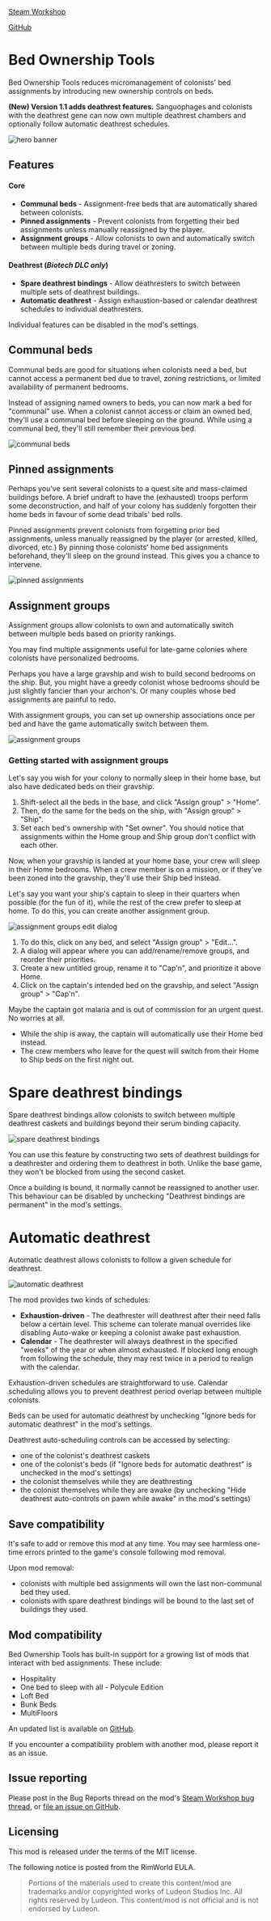 [Steam Workshop](https://steamcommunity.com/sharedfiles/filedetails/?id=3558407174)

[GitHub](https://github.com/p0lymeric/RimWorldBedOwnershipTools/releases)

# Bed Ownership Tools

Bed Ownership Tools reduces micromanagement of colonists' bed assignments by introducing new ownership controls on beds.

**(New) Version 1.1 adds deathrest features.** Sanguophages and colonists with the deathrest gene can now own multiple deathrest chambers and optionally follow automatic deathrest schedules.

![hero banner](About/Preview.png)

## Features
#### Core
- **Communal beds** - Assignment-free beds that are automatically shared between colonists.
- **Pinned assignments** - Prevent colonists from forgetting their bed assignments unless manually reassigned by the player.
- **Assignment groups** - Allow colonists to own and automatically switch between multiple beds during travel or zoning.

#### Deathrest (*Biotech DLC only*)
- **Spare deathrest bindings** - Allow deathresters to switch between multiple sets of deathrest buildings.
- **Automatic deathrest** - Assign exhaustion-based or calendar deathrest schedules to individual deathresters.

Individual features can be disabled in the mod's settings.

## Communal beds

Communal beds are good for situations when colonists need a bed, but cannot access a permanent bed due to travel, zoning restrictions, or limited availability of permanent bedrooms.

Instead of assigning named owners to beds, you can now mark a bed for "communal" use. When a colonist cannot access or claim an owned bed, they'll use a communal bed before sleeping on the ground. While using a communal bed, they'll still remember their previous bed.

![communal beds](Collateral/DocMedia/ReadmeCommunal.png)

## Pinned assignments

Perhaps you've sent several colonists to a quest site and mass-claimed buildings before. A brief undraft to have the (exhausted) troops perform some deconstruction, and half of your colony has suddenly forgotten their home beds in favour of some dead tribals' bed rolls.

Pinned assignments prevent colonists from forgetting prior bed assignments, unless manually reassigned by the player (or arrested, killed, divorced, etc.) By pinning those colonists' home bed assignments beforehand, they'll sleep on the ground instead. This gives you a chance to intervene.

![pinned assignments](Collateral/DocMedia/ReadmePinned.png)

## Assignment groups

Assignment groups allow colonists to own and automatically switch between multiple beds based on priority rankings.

You may find multiple assignments useful for late-game colonies where colonists have personalized bedrooms.

Perhaps you have a large gravship and wish to build second bedrooms on the ship. But, you might have a greedy colonist whose bedrooms should be just slightly fancier than your archon's. Or many couples whose bed assignments are painful to redo.

With assignment groups, you can set up ownership associations once per bed and have the game automatically switch between them.

![assignment groups](Collateral/DocMedia/ReadmeAssignmentGroup.png)

### Getting started with assignment groups

Let's say you wish for your colony to normally sleep in their home base, but also have dedicated beds on their gravship.

1. Shift-select all the beds in the base, and click "Assign group" > "Home".
2. Then, do the same for the beds on the ship, with "Assign group" > "Ship".
3. Set each bed's ownership with "Set owner". You should notice that assignments within the Home group and Ship group don't conflict with each other.

Now, when your gravship is landed at your home base, your crew will sleep in their Home bedrooms.
When a crew member is on a mission, or if they've been zoned into the gravship, they'll use their Ship bed instead.

Let's say you want your ship's captain to sleep in their quarters when possible (for the fun of it), while the rest of the crew prefer to sleep at home. To do this, you can create another assignment group.

![assignment groups edit dialog](Collateral/DocMedia/ReadmeAssignmentGroupEditDialog.png)

1. To do this, click on any bed, and select "Assign group" > "Edit...".
2. A dialog will appear where you can add/rename/remove groups, and reorder their priorities.
3. Create a new untitled group, rename it to "Cap'n", and prioritize it above Home.
4. Click on the captain's intended bed on the gravship, and select "Assign group" > "Cap'n".

Maybe the captain got malaria and is out of commission for an urgent quest. No worries at all.
- While the ship is away, the captain will automatically use their Home bed instead.
- The crew members who leave for the quest will switch from their Home to Ship beds on the first night out.

# Spare deathrest bindings

Spare deathrest bindings allow colonists to switch between multiple deathrest caskets and buildings beyond their serum binding capacity.

![spare deathrest bindings](Collateral/DocMedia/ReadmeSpareDeathrestBindings.png)

You can use this feature by constructing two sets of deathrest buildings for a deathrester and ordering them to deathrest in both. Unlike the base game, they won't be blocked from using the second casket.

Once a building is bound, it normally cannot be reassigned to another user. This behaviour can be disabled by unchecking "Deathrest bindings are permanent" in the mod's settings.

# Automatic deathrest

Automatic deathrest allows colonists to follow a given schedule for deathrest.

![automatic deathrest](Collateral/DocMedia/ReadmeAutomaticDeathrest.png)

The mod provides two kinds of schedules:
- **Exhaustion-driven** - The deathrester will deathrest after their need falls below a certain level. This scheme can tolerate manual overrides like disabling Auto-wake or keeping a colonist awake past exhaustion.
- **Calendar** - The deathrester will always deathrest in the specified "weeks" of the year or when almost exhausted. If blocked long enough from following the schedule, they may rest twice in a period to realign with the calendar.

Exhaustion-driven schedules are straightforward to use. Calendar scheduling allows you to prevent deathrest period overlap between multiple colonists.

Beds can be used for automatic deathrest by unchecking "Ignore beds for automatic deathrest" in the mod's settings.

Deathrest auto-scheduling controls can be accessed by selecting:
- one of the colonist's deathrest caskets
- one of the colonist's beds (if "Ignore beds for automatic deathrest" is unchecked in the mod's settings)
- the colonist themselves while they are deathresting
- the colonist themselves while they are awake (by unchecking "Hide deathrest auto-controls on pawn while awake" in the mod's settings)

## Save compatibility
It's safe to add or remove this mod at any time. You may see harmless one-time errors printed to the game's console following mod removal.

Upon mod removal:
- colonists with multiple bed assignments will own the last non-communal bed they used.
- colonists with spare deathrest bindings will be bound to the last set of buildings they used.

## Mod compatibility
Bed Ownership Tools has built-in support for a growing list of mods that interact with bed assignments. These include:
- Hospitality
- One bed to sleep with all - Polycule Edition
- Loft Bed
- Bunk Beds
- MultiFloors

An updated list is available on [GitHub](https://github.com/p0lymeric/RimWorldBedOwnershipTools/blob/master/Documentation/ModCompatibility.md).

If you encounter a compatibility problem with another mod, please report it as an issue.

## Issue reporting
Please post in the Bug Reports thread on the mod's [Steam Workshop bug thread](https://steamcommunity.com/workshop/filedetails/discussion/3558407174/600787986327757372/), or [file an issue on GitHub](https://github.com/p0lymeric/RimWorldBedOwnershipTools/issues).

## Licensing
This mod is released under the terms of the MIT license.

The following notice is posted from the RimWorld EULA.
> Portions of the materials used to create this content/mod are trademarks and/or copyrighted works of Ludeon Studios Inc. All rights reserved by Ludeon. This content/mod is not official and is not endorsed by Ludeon.
